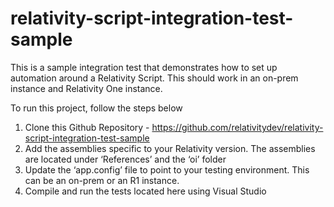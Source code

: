 # relativity-script-integration-test-sample
This is a sample integration test that demonstrates how to set up automation around a Relativity Script. This should work in an on-prem instance and Relativity One instance.

To run this project, follow the steps below
1.	Clone this Github Repository - https://github.com/relativitydev/relativity-script-integration-test-sample
2.	Add the assemblies specific to your Relativity version. The assemblies are located under ‘References’ and the ‘oi’ folder
3.	Update the ‘app.config’ file to point to your testing environment. This can be an on-prem or an R1 instance.
4.	Compile and run the tests located here using Visual Studio
